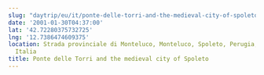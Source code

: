 ```yaml
---
slug: "daytrip/eu/it/ponte-delle-torri-and-the-medieval-city-of-spoleto"
date: '2001-01-30T04:37:00'
lat: '42.72280375732725'
lng: '12.7386474609375'
location: Strada provinciale di Monteluco, Monteluco, Spoleto, Perugia, Umbria, 06049,
  Italia
title: Ponte delle Torri and the medieval city of Spoleto
---
```



